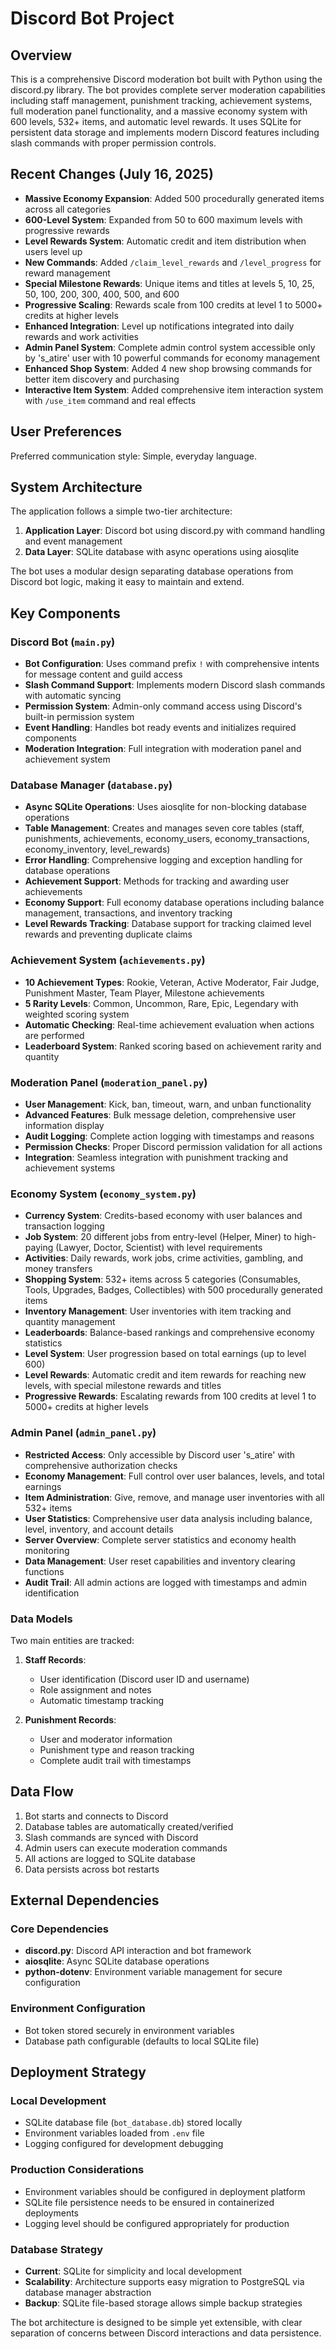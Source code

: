 # Discord Bot Project

## Overview

This is a comprehensive Discord moderation bot built with Python using the discord.py library. The bot provides complete server moderation capabilities including staff management, punishment tracking, achievement systems, full moderation panel functionality, and a massive economy system with 600 levels, 532+ items, and automatic level rewards. It uses SQLite for persistent data storage and implements modern Discord features including slash commands with proper permission controls.

## Recent Changes (July 16, 2025)

- **Massive Economy Expansion**: Added 500 procedurally generated items across all categories
- **600-Level System**: Expanded from 50 to 600 maximum levels with progressive rewards
- **Level Rewards System**: Automatic credit and item distribution when users level up
- **New Commands**: Added `/claim_level_rewards` and `/level_progress` for reward management
- **Special Milestone Rewards**: Unique items and titles at levels 5, 10, 25, 50, 100, 200, 300, 400, 500, and 600
- **Progressive Scaling**: Rewards scale from 100 credits at level 1 to 5000+ credits at higher levels
- **Enhanced Integration**: Level up notifications integrated into daily rewards and work activities
- **Admin Panel System**: Complete admin control system accessible only by 's_atire' user with 10 powerful commands for economy management
- **Enhanced Shop System**: Added 4 new shop browsing commands for better item discovery and purchasing
- **Interactive Item System**: Added comprehensive item interaction system with `/use_item` command and real effects

## User Preferences

Preferred communication style: Simple, everyday language.

## System Architecture

The application follows a simple two-tier architecture:

1. **Application Layer**: Discord bot using discord.py with command handling and event management
2. **Data Layer**: SQLite database with async operations using aiosqlite

The bot uses a modular design separating database operations from Discord bot logic, making it easy to maintain and extend.

## Key Components

### Discord Bot (`main.py`)
- **Bot Configuration**: Uses command prefix `!` with comprehensive intents for message content and guild access
- **Slash Command Support**: Implements modern Discord slash commands with automatic syncing
- **Permission System**: Admin-only command access using Discord's built-in permission system
- **Event Handling**: Handles bot ready events and initializes required components
- **Moderation Integration**: Full integration with moderation panel and achievement system

### Database Manager (`database.py`)
- **Async SQLite Operations**: Uses aiosqlite for non-blocking database operations
- **Table Management**: Creates and manages seven core tables (staff, punishments, achievements, economy_users, economy_transactions, economy_inventory, level_rewards)
- **Error Handling**: Comprehensive logging and exception handling for database operations
- **Achievement Support**: Methods for tracking and awarding user achievements
- **Economy Support**: Full economy database operations including balance management, transactions, and inventory tracking
- **Level Rewards Tracking**: Database support for tracking claimed level rewards and preventing duplicate claims

### Achievement System (`achievements.py`)
- **10 Achievement Types**: Rookie, Veteran, Active Moderator, Fair Judge, Punishment Master, Team Player, Milestone achievements
- **5 Rarity Levels**: Common, Uncommon, Rare, Epic, Legendary with weighted scoring system
- **Automatic Checking**: Real-time achievement evaluation when actions are performed
- **Leaderboard System**: Ranked scoring based on achievement rarity and quantity

### Moderation Panel (`moderation_panel.py`)
- **User Management**: Kick, ban, timeout, warn, and unban functionality
- **Advanced Features**: Bulk message deletion, comprehensive user information display
- **Audit Logging**: Complete action logging with timestamps and reasons
- **Permission Checks**: Proper Discord permission validation for all actions
- **Integration**: Seamless integration with punishment tracking and achievement systems

### Economy System (`economy_system.py`)
- **Currency System**: Credits-based economy with user balances and transaction logging
- **Job System**: 20 different jobs from entry-level (Helper, Miner) to high-paying (Lawyer, Doctor, Scientist) with level requirements
- **Activities**: Daily rewards, work jobs, crime activities, gambling, and money transfers
- **Shopping System**: 532+ items across 5 categories (Consumables, Tools, Upgrades, Badges, Collectibles) with 500 procedurally generated items
- **Inventory Management**: User inventories with item tracking and quantity management
- **Leaderboards**: Balance-based rankings and comprehensive economy statistics
- **Level System**: User progression based on total earnings (up to level 600)
- **Level Rewards**: Automatic credit and item rewards for reaching new levels, with special milestone rewards and titles
- **Progressive Rewards**: Escalating rewards from 100 credits at level 1 to 5000+ credits at higher levels

### Admin Panel (`admin_panel.py`)
- **Restricted Access**: Only accessible by Discord user 's_atire' with comprehensive authorization checks
- **Economy Management**: Full control over user balances, levels, and total earnings
- **Item Administration**: Give, remove, and manage user inventories with all 532+ items
- **User Statistics**: Comprehensive user data analysis including balance, level, inventory, and account details
- **Server Overview**: Complete server statistics and economy health monitoring
- **Data Management**: User reset capabilities and inventory clearing functions
- **Audit Trail**: All admin actions are logged with timestamps and admin identification

### Data Models
Two main entities are tracked:

1. **Staff Records**:
   - User identification (Discord user ID and username)
   - Role assignment and notes
   - Automatic timestamp tracking

2. **Punishment Records**:
   - User and moderator information
   - Punishment type and reason tracking
   - Complete audit trail with timestamps

## Data Flow

1. Bot starts and connects to Discord
2. Database tables are automatically created/verified
3. Slash commands are synced with Discord
4. Admin users can execute moderation commands
5. All actions are logged to SQLite database
6. Data persists across bot restarts

## External Dependencies

### Core Dependencies
- **discord.py**: Discord API interaction and bot framework
- **aiosqlite**: Async SQLite database operations
- **python-dotenv**: Environment variable management for secure configuration

### Environment Configuration
- Bot token stored securely in environment variables
- Database path configurable (defaults to local SQLite file)

## Deployment Strategy

### Local Development
- SQLite database file (`bot_database.db`) stored locally
- Environment variables loaded from `.env` file
- Logging configured for development debugging

### Production Considerations
- Environment variables should be configured in deployment platform
- SQLite file persistence needs to be ensured in containerized deployments
- Logging level should be configured appropriately for production

### Database Strategy
- **Current**: SQLite for simplicity and local development
- **Scalability**: Architecture supports easy migration to PostgreSQL via database manager abstraction
- **Backup**: SQLite file-based storage allows simple backup strategies

The bot architecture is designed to be simple yet extensible, with clear separation of concerns between Discord interactions and data persistence.